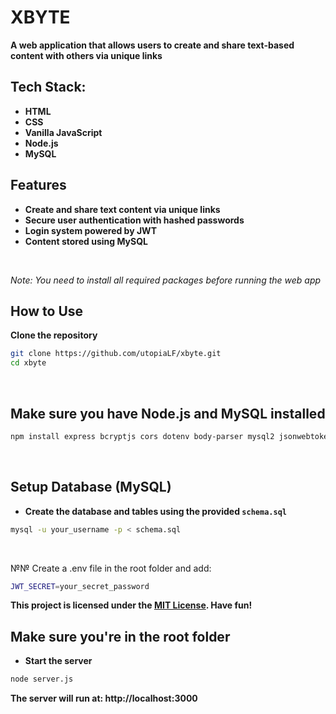 # XBYTE

**A web application that allows users to create and share text-based content with others via unique links**

## Tech Stack:
 - **HTML**
 - **CSS**
 - **Vanilla JavaScript**
 - **Node.js**
 - **MySQL**

## Features
 - **Create and share text content via unique links**
 - **Secure user authentication with hashed passwords**
 - **Login system powered by JWT**
 - **Content stored using MySQL**

<br>

*Note: You need to install all required packages before running the web app*
<br>

## How to Use

**Clone the repository**

```bash
git clone https://github.com/utopiaLF/xbyte.git
cd xbyte
```
<br>

## Make sure you have Node.js and MySQL installed

```bash
npm install express bcryptjs cors dotenv body-parser mysql2 jsonwebtoken jwt-decode path
```

<br>

## Setup Database (MySQL)
 - **Create the database and tables using the provided `schema.sql`**

```bash
mysql -u your_username -p < schema.sql
```

<br>

№№ Create a .env file in the root folder and add:
```bash
JWT_SECRET=your_secret_password
```

**This project is licensed under the [MIT License](./LICENSE). Have fun!**
## Make sure you're in the root folder
 - **Start the server**
```bash
node server.js
```
**The server will run at: http://localhost:3000**

